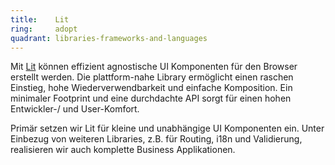 ```yaml
---
title:    Lit  
ring:     adopt  
quadrant: libraries-frameworks-and-languages
---
```


Mit [Lit][lit] können effizient agnostische UI Komponenten für den Browser erstellt werden. Die
plattform-nahe Library ermöglicht einen raschen Einstieg, hohe Wiederverwendbarkeit und einfache Komposition. Ein
minimaler Footprint und eine durchdachte API sorgt für einen hohen Entwickler-/ und User-Komfort.

Primär setzen wir Lit für kleine und unabhängige UI Komponenten ein. Unter Einbezug von weiteren Libraries, z.B. für
Routing, i18n und Validierung, realisieren wir auch komplette Business Applikationen.

[lit]: https://lit.dev/
